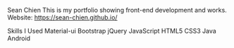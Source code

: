 Sean Chien
This is my portfolio showing front-end development and works.
<br>
Website: https://sean-chien.github.io/

Skills I Used
Material-ui
Bootstrap
jQuery
JavaScript
HTML5
CSS3
Java
Android
